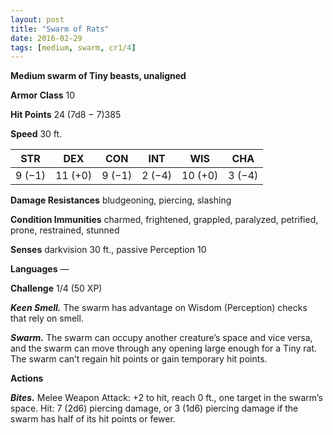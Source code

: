 ```yaml
---
layout: post
title: "Swarm of Rats"
date: 2016-02-29
tags: [medium, swarm, cr1/4]
---
```


**Medium swarm of Tiny beasts, unaligned**

**Armor Class** 10

**Hit Points** 24 (7d8 − 7)385

**Speed** 30 ft.

|   STR   |   DEX   |   CON   |   INT   |   WIS   |   CHA   |
|:-----:|:-----:|:-----:|:-----:|:-----:|:-----:|
| 9 (−1) | 11 (+0) | 9 (−1) | 2 (−4) | 10 (+0) | 3 (−4) |

**Damage Resistances** bludgeoning, piercing, slashing 

**Condition Immunities** charmed, frightened, grappled, paralyzed, petrified, prone, restrained, stunned 

**Senses** darkvision 30 ft., passive Perception 10 

**Languages** — 

**Challenge** 1/4 (50 XP)

***Keen Smell.*** The swarm has advantage on Wisdom (Perception) checks that rely on smell. 

***Swarm.*** The swarm can occupy another creature’s space and vice versa, and the swarm can move through any opening large enough for a Tiny rat. The swarm can’t regain hit points or gain temporary hit points. 

**Actions** 

***Bites.*** Melee Weapon Attack: +2 to hit, reach 0 ft., one target in the swarm’s space. Hit: 7 (2d6) piercing damage, or 3 (1d6) piercing damage if the swarm has half of its hit points or fewer.